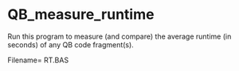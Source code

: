 # QB_measure_runtime

Run this program to measure (and compare) the average runtime (in seconds) of any QB code fragment(s).

Filename= RT.BAS
